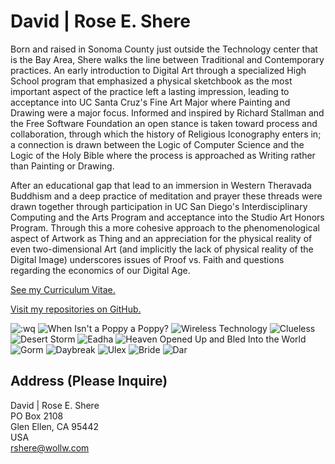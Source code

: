 # David | Rose E. Shere

Born and raised in Sonoma County just outside the Technology center that is the Bay Area, Shere walks the line between Traditional and Contemporary practices. An early introduction to Digital Art through a specialized High School program that emphasized a physical sketchbook as the most important aspect of the practice left a lasting impression, leading to acceptance into UC Santa Cruz's Fine Art Major where Painting and Drawing were a major focus. Informed and inspired by Richard Stallman and the Free Software Foundation an open stance is taken toward process and collaboration, through which the history of Religious Iconography enters in; a connection is drawn between the Logic of Computer Science and the Logic of the Holy Bible where the process is approached as Writing rather than Painting or Drawing.

After an educational gap that lead to an immersion in Western Theravada Buddhism and a deep practice of meditation and prayer these threads were drawn together through participation in UC San Diego's Interdisciplinary Computing and the Arts Program and acceptance into the Studio Art Honors Program. Through this a more cohesive approach to the phenomenological aspect of Artwork as Thing and an appreciation for the physical reality of even two-dimensional Art (and implicitly the lack of physical reality of the Digital Image) underscores issues of Proof vs. Faith and questions regarding the economics of our Digital Age.

[See my Curriculum Vitae.](CV.md)

[Visit my repositories on GitHub.](https://github.com/Wollw)

![:wq](img/wq.jpg)
![When Isn't a Poppy a Poppy?](img/when_isnt_a_poppy_a_poppy.jpg)
![Wireless Technology](img/wireless_technology.jpg)
![Clueless](img/clueless.jpg)
![Desert Storm](img/desert_storm.jpg)
![Eadha](img/eadha.jpg)
![Heaven Opened Up and Bled Into the World](img/heaven_opened_up_and_bled_into_the_world.jpg)
![Gorm](img/gorm.jpg)
![Daybreak](img/daybreak.jpg)
![Ulex](img/ulex.jpg)
![Bride](img/bride.jpg)
![Dar](img/dar.jpg)

## Address (Please Inquire)
David | Rose E. Shere<br>
PO Box 2108<br>
Glen Ellen, CA 95442<br>
USA<br>
rshere@wollw.com
